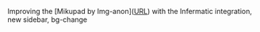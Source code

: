 Improving the [Mikupad by Img-anon]([URL](https://github.com/lmg-anon/mikupad )) with the Infermatic integration, new sidebar, bg-change 

